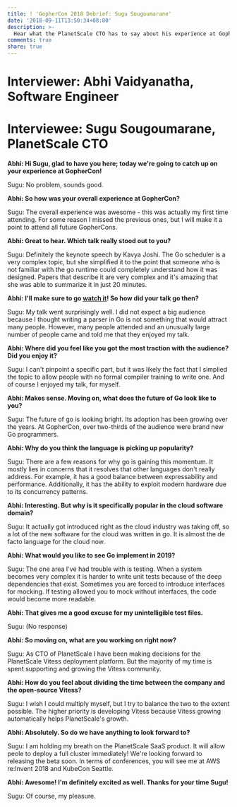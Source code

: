 ```yaml
---
title: ! 'GopherCon 2018 Debrief: Sugu Sougoumarane'
date: '2018-09-11T13:50:34+08:00'
description: >-
  Hear what the PlanetScale CTO has to say about his experience at GopherCon 2018.
comments: true
share: true
---
```

# Interviewer: Abhi Vaidyanatha, Software Engineer
# Interviewee: Sugu Sougoumarane, PlanetScale CTO

**Abhi: Hi Sugu, glad to have you here; today we're going to catch up on your experience at GopherCon!**

Sugu: No problem, sounds good.

**Abhi: So how was your overall experience at GopherCon?**

Sugu: The overall experience was awesome - this was actually my first time attending. For some reason I missed the previous ones, but I will make it a point to attend all future GopherCons.

**Abhi: Great to hear. Which talk really stood out to you?**

Sugu: Definitely the keynote speech by Kavya Joshi. The Go scheduler is a very complex topic, but she simplified it to the point that someone who is not familiar with the go runtime could completely understand how it was designed. Papers that describe it are very complex and it's amazing that she was able to summarize it in just 20 minutes.

**Abhi: I'll make sure to go [watch it](https://www.youtube.com/watch?v=NjMGHrM2cc0)! So how did your talk go then?**

Sugu: My talk went surprisingly well. I did not expect a big audience because I thought writing a parser in Go is not something that would attract many people. However, many people attended and an unusually large number of people came and told me that they enjoyed my talk.

**Abhi: Where did you feel like you got the most traction with the audience? Did you enjoy it?**

Sugu: I can't pinpoint a specific part, but it was likely the fact that I simplied the topic to allow people with no formal compiler training to write one. And of course I enjoyed my talk, for myself. 

**Abhi: Makes sense. Moving on, what does the future of Go look like to you?**

Sugu: The future of go is looking bright. Its adoption has been growing over the years. At GopherCon, over two-thirds of the audience were brand new Go programmers.

**Abhi: Why do you think the language is picking up popularity?**

Sugu: There are a few reasons for why go is gaining this momentum. It mostly lies in concerns that it resolves that other languages don't really address. For example, it has a good balance between expressability and performance. Additionally, it has the ability to exploit modern hardware due to its concurrency patterns.

**Abhi: Interesting. But why is it specifically popular in the cloud software domain?**

Sugu: It actually got introduced right as the cloud industry was taking off, so a lot of the new software for the cloud was written in go. It is almost the de facto language for the cloud now.

**Abhi: What would you like to see Go implement in 2019?**

Sugu: The one area I've had trouble with is testing. When a system becomes very complex it is harder to write unit tests because of the deep dependencies that exist. Sometimes you are forced to introduce interfaces for mocking. If testing allowed you to mock without interfaces, the code would become more readable.

**Abhi: That gives me a good excuse for my unintelligible test files.**

Sugu: (No response)

**Abhi: So moving on, what are you working on right now?**

Sugu: As CTO of PlanetScale I have been making decisions for the PlanetScale Vitess deployment platform. But the majority of my time is spent supporting and growing the Vitess community.

**Abhi: How do you feel about dividing the time between the company and the open-source Vitess?**

Sugu: I wish I could multiply myself, but I try to balance the two to the extent possible. The higher priority is developing Vitess because Vitess growing automatically helps PlanetScale's growth.

**Abhi: Absolutely. So do we have anything to look forward to?**

Sugu: I am holding my breath on the PlanetScale SaaS product. It will allow peole to deploy a full cluster immediately! We're looking forward to releasing the beta soon. In terms of conferences, you will see me at AWS re:Invent 2018 and KubeCon Seattle.

**Abhi: Awesome! I'm definitely excited as well. Thanks for your time Sugu!**


Sugu: Of course, my pleasure.